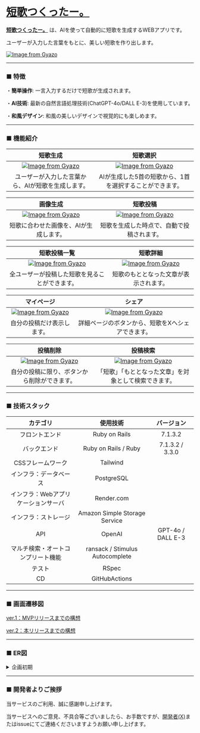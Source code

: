 # [短歌つくったー。](https://www.tankatukutta.com)

**[短歌つくったー。](https://www.tankatukutta.com)** は、AIを使って自動的に短歌を生成するWEBアプリです。

ユーザーが入力した言葉をもとに、美しい短歌を作り出します。

[![Image from Gyazo](https://i.gyazo.com/28bcee5f8602688bff14795cac980951.jpg)](https://gyazo.com/28bcee5f8602688bff14795cac980951)

***
### ■ 特徴
・**簡単操作**: 一言入力するだけで短歌が生成されます。

・**AI技術**: 最新の自然言語処理技術(ChatGPT-4o/DALL E-3)を使用しています。

・**和風デザイン**: 和風の美しいデザインで視覚的にも楽しめます。
***
### ■ 機能紹介

| 短歌生成                                                                                                                            | 短歌選択                                                                                                                            | 
| :---------------------------------------------------------------------------------------------------------------------------------: | :---------------------------------------------------------------------------------------------------------------------------------: | 
| [![Image from Gyazo](https://i.gyazo.com/3b7a637cef18665366f91bb30637b6c5.jpg)](https://gyazo.com/3b7a637cef18665366f91bb30637b6c5) | [![Image from Gyazo](https://i.gyazo.com/6f5f84078e59db82a65172702eae0e57.jpg)](https://gyazo.com/6f5f84078e59db82a65172702eae0e57) | 
| ユーザーが入力した言葉から、AIが短歌を生成します。<br>                                                               | AIが生成した5首の短歌から、1首を選択することができます。                                                                            | 

| 画像生成                                                                                                                            | 短歌投稿                                                                                                                            | 
| :---------------------------------------------------------------------------------------------------------------------------------: | :---------------------------------------------------------------------------------------------------------------------------------: | 
| [![Image from Gyazo](https://i.gyazo.com/33a12fbd3bf59e1e27d7abb4b4e2446a.jpg)](https://gyazo.com/33a12fbd3bf59e1e27d7abb4b4e2446a) | [![Image from Gyazo](https://i.gyazo.com/6df62f014bc0c3ad1a06fb944406bef4.jpg)](https://gyazo.com/6df62f014bc0c3ad1a06fb944406bef4) | 
| 短歌に合わせた画像を、AIが生成します。                                                                                              | 短歌を生成した時点で、自動で投稿されます。                                                                                          | 

| 短歌投稿一覧                                                                                                                        | 短歌詳細                                                                                                                            | 
| :---------------------------------------------------------------------------------------------------------------------------------: | :---------------------------------------------------------------------------------------------------------------------------------: | 
| [![Image from Gyazo](https://i.gyazo.com/2b38124f4c12bca180ffc494366fd178.jpg)](https://gyazo.com/2b38124f4c12bca180ffc494366fd178) | [![Image from Gyazo](https://i.gyazo.com/6c8b18e5a97891c62e789af43a606f8e.jpg)](https://gyazo.com/6c8b18e5a97891c62e789af43a606f8e) | 
| 全ユーザーが投稿した短歌を見ることができます。                                                                                      | 短歌のもととなった文章が表示されます。                                                                                              | 

| マイページ                                                                                                                          | シェア                                                                                                                              | 
| :---------------------------------------------------------------------------------------------------------------------------------: | :---------------------------------------------------------------------------------------------------------------------------------: | 
| [![Image from Gyazo](https://i.gyazo.com/58cd117840baaf9c7f017945b0753318.jpg)](https://gyazo.com/58cd117840baaf9c7f017945b0753318) | [![Image from Gyazo](https://i.gyazo.com/3fe6d345abdf4076fa3c0d5e665cfc80.jpg)](https://gyazo.com/3fe6d345abdf4076fa3c0d5e665cfc80) | 
| 自分の投稿だけ表示します。                                                                                                          | 詳細ページのボタンから、短歌をXへシェアできます。                                                                                   | 

| 投稿削除                                                                                                                            | 投稿検索                                                                                                                            | 
| :---------------------------------------------------------------------------------------------------------------------------------: | :---------------------------------------------------------------------------------------------------------------------------------: | 
| [![Image from Gyazo](https://i.gyazo.com/3fe6d345abdf4076fa3c0d5e665cfc80.jpg)](https://gyazo.com/3fe6d345abdf4076fa3c0d5e665cfc80) | [![Image from Gyazo](https://i.gyazo.com/43401f0759035dd0bf69b651190d66bc.jpg)](https://gyazo.com/43401f0759035dd0bf69b651190d66bc) | 
| 自分の投稿に限り、ボタンから削除ができます。                                                                                        | 「短歌」「もととなった文章」を対象として検索できます。                                                                              | 
***
### ■ 技術スタック
| カテゴリ                            | 使用技術                        | バージョン        | 
| :---------------------------------: | :-----------------------------: | :---------------: | 
| フロントエンド                      | Ruby on Rails                   | 7.1.3.2           | 
| バックエンド                        | Ruby on Rails / Ruby            | 7.1.3.2 / 3.3.0   | 
| CSSフレームワーク                   | Tailwind                        |                   | 
| インフラ：データベース              | PostgreSQL                      |                   | 
| インフラ：Webアプリケーションサーバ | Render.com                      |                   | 
| インフラ：ストレージ                | Amazon Simple Storage Service   |                   | 
| API                                 | OpenAI                          | GPT-4o / DALL E-3 | 
| マルチ検索・オートコンプリート機能  | ransack / Stimulus Autocomplete |                   | 
| テスト                              | RSpec                           |                   | 
| CD                                  | GitHubActions                   |                   | 
***

### ■ 画面遷移図
[ver.1：MVPリリースまでの構想](https://www.figma.com/file/T6Q9RbeJEnBlkg5B18AEyi/%E7%84%A1%E9%A1%8C?type=design&node-id=0-1&mode=design&t=XbD50KSaJMczNJAO-0)

[ver.2：本リリースまでの構想](https://www.figma.com/design/xtbiWIPwm1vsY5eoMeGqMN/%E7%9F%AD%E6%AD%8C%E3%81%A4%E3%81%8F%E3%81%A3%E3%81%9F%E3%83%BC%E3%80%82?t=olQRBftEDzZliSm4-0)

***

### ■ ER図
<details><summary>企画初期</summary>

[![Image from Gyazo](https://i.gyazo.com/679d435a69d02238ea4c77a936ba0d7d.png)](https://gyazo.com/679d435a69d02238ea4c77a936ba0d7d)
</details>

***

### ■ 開発者よりご挨拶
当サービスのご利用、誠に感謝申し上げます。

当サービスへのご意見、不具合等ございましたら、お手数ですが、[開発者(X)](https://x.com/kitaji_i)またはissueにてご連絡くださいますようお願い申し上げます。
